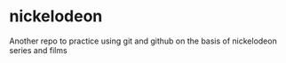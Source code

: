# nickelodeon
Another repo to practice using git and github on the basis of nickelodeon series and films
